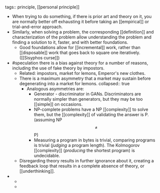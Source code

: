 tags:: principle, [[personal principle]]

- When trying to do something, if there is prior art and theory on it, you are normally better off exhausting it before taking an [[empirical]] or trial-and-error approach.
- Similarly, when solving a problem, the corresponding [[definition]] and characterization of the problem allow understanding the problem and finding a solution to it, faster, and with better foundations.
	- Good foundations allow for [[incremental]] work, rather than [[disposable]] work that goes back to square one iteratively. ([[Sisyphos curse]])
- #speculation there is a bias against theory for a number of reasons, including the use of fake theory by impostors.
	- Related: impostors, market for lemons, Emperor's new clothes.
	- There is a maximum asymmetry that a market may sustain before degenerating into a market for lemons.
	  collapsed:: true
		- Analogous asymmetries are:
		  * Generator - discriminator in GANs. Discriminators are normally simpler than generators, but they may be too [[simple]] on occasions.
		  * NP-complete problems have a NP [[complexity]] to solve them, but the [[complexity]] of validating the answer is P. (assuming NP $$\neq$$ P)
		  * Measuring a program in bytes is trivial, comparing programs is trivial (_judging_ a program length). The Kolmogorov [[complexity]] (_producing_ the shortest program) is undecidable.
	- Disregarding theory results in further ignorance about it, creating a feedback loop that results in a complete absence of theory, or [[underthinking]].
-
	-
	-